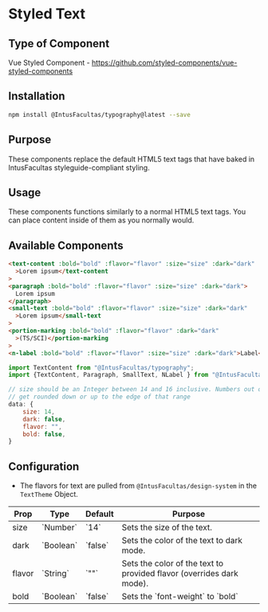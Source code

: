 # Styled Text

## Type of Component

Vue Styled Component - https://github.com/styled-components/vue-styled-components

## Installation

```bash
npm install @IntusFacultas/typography@latest --save
```

## Purpose

These components replace the default HTML5 text tags that have baked in IntusFacultas styleguide-compliant styling.

## Usage

These components functions similarly to a normal HTML5 text tags. You can place content inside of them as you normally would.

## Available Components

```html
<text-content :bold="bold" :flavor="flavor" :size="size" :dark="dark"
  >Lorem ipsum</text-content
>
<paragraph :bold="bold" :flavor="flavor" :size="size" :dark="dark">
  Lorem ipsum
</paragraph>
<small-text :bold="bold" :flavor="flavor" :size="size" :dark="dark"
  >Lorem ipsum</small-text
>
<portion-marking :bold="bold" :flavor="flavor" :dark="dark"
  >(TS/SCI)</portion-marking
>
<n-label :bold="bold" :flavor="flavor" :size="size" :dark="dark">Label</n-label>
```

```javascript
import TextContent from "@IntusFacultas/typography";
import {TextContent, Paragraph, SmallText, NLabel } from "@IntusFacultas/typography";

// size should be an Integer between 14 and 16 inclusive. Numbers out of that range
// get rounded down or up to the edge of that range
data: {
    size: 14,
    dark: false,
    flavor: "",
    bold: false,
}
```

## Configuration

- The flavors for text are pulled from `@IntusFacultas/design-system` in the `TextTheme` Object.

<table>
    <thead>
        <tr>
            <th>Prop</th>
            <th>Type</th>
            <th>Default</th>
            <th>Purpose</th>
        </tr>
    </thead>
    <tbody>
        <tr>
            <td>size</td>
            <td>`Number`</td>
            <td>`14`</td>
            <td>Sets the size of the text.</td>
        </tr>
        <tr>
            <td>dark</td>
            <td>`Boolean`</td>
            <td>`false`</td>
            <td>Sets the color of the text to dark mode.</td>
        </tr>
        <tr>
            <td>flavor</td>
            <td>`String`</td>
            <td>`""`</td>
            <td>Sets the color of the text to provided flavor (overrides dark mode).</td>
        </tr>
        <tr>
            <td>bold</td>
            <td>`Boolean`</td>
            <td>`false`</td>
            <td>Sets the `font-weight` to `bold`</td>
        </tr>
    </tbody>
</table>
